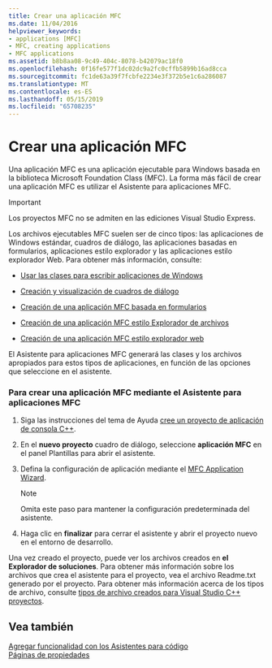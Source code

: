 ```yaml
---
title: Crear una aplicación MFC
ms.date: 11/04/2016
helpviewer_keywords:
- applications [MFC]
- MFC, creating applications
- MFC applications
ms.assetid: b8b8aa08-9c49-404c-8078-b42079ac18f0
ms.openlocfilehash: 0f16fe577f1dc02dc9a2fc0cffb5899b16ad8cca
ms.sourcegitcommit: fc1de63a39f7fcbfe2234e3f372b5e1c6a286087
ms.translationtype: MT
ms.contentlocale: es-ES
ms.lasthandoff: 05/15/2019
ms.locfileid: "65708235"
---
```

# <a name="creating-an-mfc-application"></a>Crear una aplicación MFC

Una aplicación MFC es una aplicación ejecutable para Windows basada en la biblioteca Microsoft Foundation Class (MFC). La forma más fácil de crear una aplicación MFC es utilizar el Asistente para aplicaciones MFC.

> [!IMPORTANT]
>  Los proyectos MFC no se admiten en las ediciones Visual Studio Express.

Los archivos ejecutables MFC suelen ser de cinco tipos: las aplicaciones de Windows estándar, cuadros de diálogo, las aplicaciones basadas en formularios, aplicaciones estilo explorador y las aplicaciones estilo explorador Web. Para obtener más información, consulte:

- [Usar las clases para escribir aplicaciones de Windows](../../mfc/using-the-classes-to-write-applications-for-windows.md)

- [Creación y visualización de cuadros de diálogo](../../mfc/creating-and-displaying-dialog-boxes.md)

- [Creación de una aplicación MFC basada en formularios](../../mfc/reference/creating-a-forms-based-mfc-application.md)

- [Creación de una aplicación MFC estilo Explorador de archivos](../../mfc/reference/creating-a-file-explorer-style-mfc-application.md)

- [Creación de una aplicación MFC estilo explorador web](../../mfc/reference/creating-a-web-browser-style-mfc-application.md)

El Asistente para aplicaciones MFC generará las clases y los archivos apropiados para estos tipos de aplicaciones, en función de las opciones que seleccione en el asistente.

### <a name="to-create-an-mfc-application-using-the-mfc-application-wizard"></a>Para crear una aplicación MFC mediante el Asistente para aplicaciones MFC

1. Siga las instrucciones del tema de Ayuda [cree un proyecto de aplicación de consola C++](../../get-started/tutorial-console-cpp.md).

1. En el **nuevo proyecto** cuadro de diálogo, seleccione **aplicación MFC** en el panel Plantillas para abrir el asistente.

1. Defina la configuración de aplicación mediante el [MFC Application Wizard](../../mfc/reference/mfc-application-wizard.md).

    > [!NOTE]
    >  Omita este paso para mantener la configuración predeterminada del asistente.

1. Haga clic en **finalizar** para cerrar el asistente y abrir el proyecto nuevo en el entorno de desarrollo.

Una vez creado el proyecto, puede ver los archivos creados en **el Explorador de soluciones**. Para obtener más información sobre los archivos que crea el asistente para el proyecto, vea el archivo Readme.txt generado por el proyecto. Para obtener más información acerca de los tipos de archivo, consulte [tipos de archivo creados para Visual Studio C++ proyectos](../../build/reference/file-types-created-for-visual-cpp-projects.md).

## <a name="see-also"></a>Vea también

[Agregar funcionalidad con los Asistentes para código](../../ide/adding-functionality-with-code-wizards-cpp.md)<br/>
[Páginas de propiedades](../../build/reference/property-pages-visual-cpp.md)


